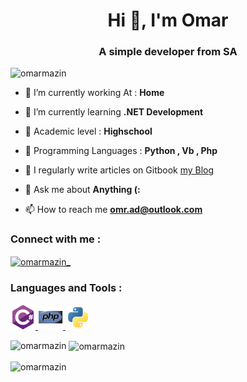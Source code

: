 <h1 align="center">Hi 👋, I'm Omar</h1>
<h3 align="center">A simple developer from SA</h3>

<p align="left"> <img src="https://komarev.com/ghpvc/?username=omarmazin&label=Profile%20views&color=0e75b6&style=flat" alt="omarmazin" /> </p>

- 🔭 I’m currently working At : **Home**

- 🌱 I’m currently learning **.NET Development**

- 👯 Academic level : **Highschool**

- 🤝 Programming Languages : **Python , Vb , Php**

- 📝 I regularly write articles on Gitbook [my Blog](https://omarmazinb.blogspot.com/)

- 💬 Ask me about **Anything (:**

- 📫 How to reach me **omr.ad@outlook.com**

<h3 align="left">Connect with me :</h3>
<p align="left">
<a href="https://instagram.com/omarmazin_" target="blank"><img align="center" src="https://raw.githubusercontent.com/rahuldkjain/github-profile-readme-generator/master/src/images/icons/Social/instagram.svg" alt="omarmazin_" height="30" width="40" /></a>
</p>

<h3 align="left">Languages and Tools :</h3>
<p align="left"> <a href="https://www.w3schools.com/cs/" target="_blank"> <img src="https://raw.githubusercontent.com/devicons/devicon/master/icons/csharp/csharp-original.svg" alt="csharp" width="40" height="40"/> </a> <a href="https://www.php.net" target="_blank"> <img src="https://raw.githubusercontent.com/devicons/devicon/master/icons/php/php-original.svg" alt="php" width="40" height="40"/> </a> <a href="https://www.python.org" target="_blank"> <img src="https://raw.githubusercontent.com/devicons/devicon/master/icons/python/python-original.svg" alt="python" width="40" height="40"/> </a> </p>

<p><img align="left" src="https://github-readme-stats.vercel.app/api/top-langs?username=omarmazin&show_icons=true&locale=en&layout=compact" alt="omarmazin" /></p>

<p>&nbsp;<img align="center" src="https://github-readme-stats.vercel.app/api?username=omarmazin&show_icons=true&locale=en" alt="omarmazin" /></p>

<p><img align="center" src="https://github-readme-streak-stats.herokuapp.com/?user=omarmazin&" alt="omarmazin" /></p>
